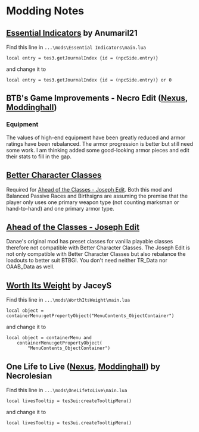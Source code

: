 # Modding Notes

## [Essential Indicators](https://www.nexusmods.com/morrowind/mods/48267) by Anumaril21

Find this line in `...\mods\Essential Indicators\main.lua` 
```
local entry = tes3.getJournalIndex {id = (npcSide.entry)}
```
and change it to
```
local entry = tes3.getJournalIndex {id = (npcSide.entry)} or 0
```

## BTB's Game Improvements - Necro Edit ([Nexus](https://www.nexusmods.com/morrowind/mods/47129), [Moddinghall](https://mw.moddinghall.com/file/117-btbs-game-improvements-necro-edit))

### Equipment

The values of high-end equipment have been greatly reduced and armor ratings have been rebalanced. The armor progression is better but still need some work. I am thinking added some good-looking armor pieces and edit their stats to fill in the gap. 

## [Better Character Classes](https://www.nexusmods.com/morrowind/mods/47078)

Required for [Ahead of the Classes - Joseph Edit](https://github.com/JoanyMcKarelyn/Ahead-of-the-Classes-Joseph-Edit). Both this mod and Balanced Passive Races and Birthsigns are assuming the premise that the player only uses one primary weapon type (not counting marksman or hand-to-hand) and one primary armor type. 

## [Ahead of the Classes - Joseph Edit](https://github.com/JoanyMcKarelyn/Ahead-of-the-Classes-Joseph-Edit)

Danae's original mod has preset classes for vanilla playable classes therefore not compatible with Better Character Classes. The Joseph Edit is not only compatible with Better Character Classes but also rebalance the loadouts to better suit BTBGI. You don't need neither TR_Data nor OAAB_Data as well. 

## [Worth Its Weight](https://www.nexusmods.com/morrowind/mods/48070) by JaceyS

Find this line in `...\mods\WorthItsWeight\main.lua` 
```
local object = containerMenu:getPropertyObject("MenuContents_ObjectContainer")
```
and change it to
```
local object = containerMenu and
	containerMenu:getPropertyObject(
		"MenuContents_ObjectContainer")
```

## One Life to Live ([Nexus](https://www.nexusmods.com/morrowind/mods/48316), [Moddinghall](https://mw.moddinghall.com/file/139-one-life-to-live)) by Necrolesian

Find this line in `...\mods\OneLifetoLive\main.lua` 
```
local livesTooltip = tes3ui:createTooltipMenu()
```
and change it to
```
local livesTooltip = tes3ui.createTooltipMenu()
```


